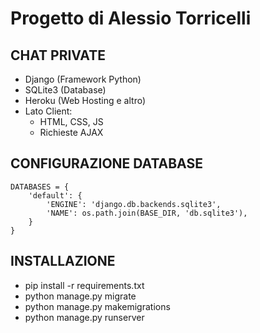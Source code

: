 # Progetto di Alessio Torricelli

## CHAT PRIVATE

- Django (Framework Python)
- SQLite3 (Database)
- Heroku (Web Hosting e altro)
- Lato Client:
  - HTML, CSS, JS
  - Richieste AJAX


## CONFIGURAZIONE DATABASE

	DATABASES = {
		'default': {
			'ENGINE': 'django.db.backends.sqlite3',
			'NAME': os.path.join(BASE_DIR, 'db.sqlite3'),
		}
	}


## INSTALLAZIONE

- pip install -r requirements.txt
- python manage.py migrate
- python manage.py makemigrations
- python manage.py runserver